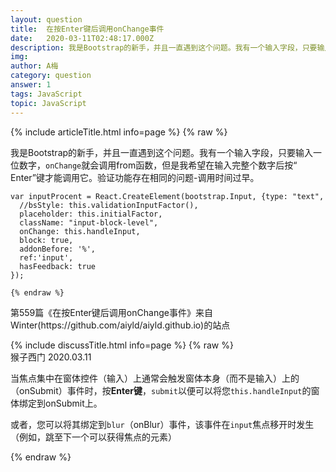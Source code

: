 ```yaml
---
layout: question
title:  在按Enter键后调用onChange事件
date:   2020-03-11T02:48:17.000Z
description: 我是Bootstrap的新手，并且一直遇到这个问题。我有一个输入字段，只要输入一位数字，onChange就会调用from函数，但是我希望在输入完整个数字后...
img: 
author: A梅
category: question
answer: 1
tags: JavaScript
topic: JavaScript
---
```

<div class="article-root">
  <div class="article">
    {% include articleTitle.html info=page %}
    {% raw %}
    <div class="article-content"><p><font style="vertical-align: inherit;"><font style="vertical-align: inherit;">我是Bootstrap的新手，并且一直遇到这个问题。</font><font style="vertical-align: inherit;">我有一个输入字段，只要输入一位数字，</font></font><code>onChange</code><font style="vertical-align: inherit;"><font style="vertical-align: inherit;">就会调用</font><font style="vertical-align: inherit;">from函数</font><font style="vertical-align: inherit;">，但是我希望在输入完整个数字后按“ Enter”键才能调用它。</font><font style="vertical-align: inherit;">验证功能存在相同的问题-调用时间过早。</font></font></p>

<pre><code>var inputProcent = React.CreateElement(bootstrap.Input, {type: "text",<font></font>
  //bsStyle: this.validationInputFactor(),<font></font>
  placeholder: this.initialFactor,<font></font>
  className: "input-block-level",<font></font>
  onChange: this.handleInput,<font></font>
  block: true,<font></font>
  addonBefore: '%',<font></font>
  ref:'input',<font></font>
  hasFeedback: true<font></font>
});<font></font>
</code></pre></div>
    {% endraw %}
  </div>
  <p class="winter_mark">第559篇《在按Enter键后调用onChange事件》来自Winter(https://github.com/aiyld/aiyld.github.io)的站点</p>
  <div class="discuss-wrapper">
    {% include discussTitle.html info=page %}
    {% raw %}
    <div class="discuss-list">
    <div class="discuss-item">
        <div class="discuss-parent">
          <div class="discuss-meta">
            <span class="discuss-user">猴子西门</span>
            <span class="discuss-time">2020.03.11</span>
          </div>
          <div class="discuss-comment"><p><font style="vertical-align: inherit;"><font style="vertical-align: inherit;">当焦点集中在窗体控件（输入）上通常会触发</font><font style="vertical-align: inherit;">窗体本身（而不是输入）上的（onSubmit）事件</font><font style="vertical-align: inherit;">时，</font><font style="vertical-align: inherit;">按</font></font><strong><font style="vertical-align: inherit;"><font style="vertical-align: inherit;">Enter键</font></font></strong><font style="vertical-align: inherit;"><font style="vertical-align: inherit;">，</font></font><code>submit</code><font style="vertical-align: inherit;"><font style="vertical-align: inherit;">以便可以将您</font></font><code>this.handleInput</code><font style="vertical-align: inherit;"><font style="vertical-align: inherit;">的窗体</font><font style="vertical-align: inherit;">绑定</font><font style="vertical-align: inherit;">到onSubmit上。</font></font></p>

<p><font style="vertical-align: inherit;"><font style="vertical-align: inherit;">或者，您可以将其绑定到</font></font><code>blur</code><font style="vertical-align: inherit;"><font style="vertical-align: inherit;">（onBlur）事件，该事件在</font></font><code>input</code><font style="vertical-align: inherit;"><font style="vertical-align: inherit;">焦点移开时发生（例如，跳至下一个可以获得焦点的元素）</font></font></p></div>
        </div></div>
    </div>
    {% endraw %}
  </div>
<div>
